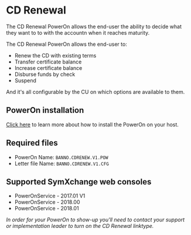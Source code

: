 # CD Renewal
The CD Renewal PowerOn allows the end-user the ability to decide what they want to to with the accountn when it reaches maturity. 

The CD Renewal PowerOn allows the end-user to: 
* Renew the CD with existing terms
* Transfer certificate balance
* Increase certificate balance
* Disburse funds by check
* Suspend

And it's all configurable by the CU on which options are available to them. 

## PowerOn installation
[Click here](https://github.com/Banno/banno-powerons) to learn more about how to install the PowerOn on your host. 

## Required files
* PowerOn Name:  `BANNO.CDRENEW.V1.POW`
* Letter file Name:   `BANNO.CDRENEW.V1.CFG`

## Supported SymXchange web consoles
* PowerOnService - 2017.01 V1
* PowerOnService - 2018.00
* PowerOnService - 2018.01

_In order for your PowerOn to show-up you'll need to contact your support or implementation leader to turn on the CD Renewal linktype._


